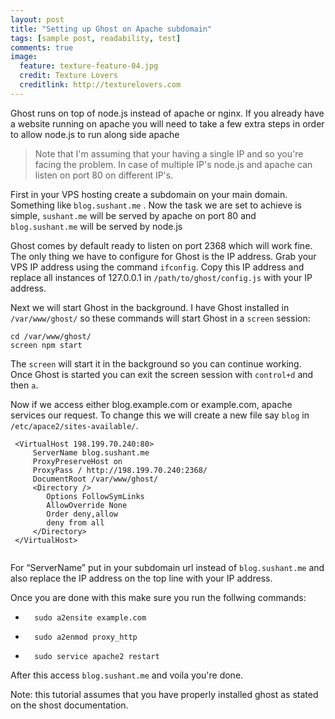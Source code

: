 ```yaml
---
layout: post
title: "Setting up Ghost on Apache subdomain"
tags: [sample post, readability, test]
comments: true
image:
  feature: texture-feature-04.jpg
  credit: Texture Lovers
  creditlink: http://texturelovers.com
---
```


Ghost runs on top of node.js instead of apache or nginx. If you already have a website running on apache you will need to take a few extra steps in order to allow node.js to run along side apache

>Note that I'm assuming that your having a single IP and so you're facing the problem. In case of multiple IP's node.js and apache can listen on port 80 on different IP's.

First in your VPS hosting create a subdomain on your main domain. Something like `blog.sushant.me` . Now the task we are set to achieve is simple, `sushant.me` will be served by apache on port 80 and `blog.sushant.me` will be served by node.js

Ghost comes by default ready to listen on port 2368 which will work fine. The only thing we have to configure for Ghost is the IP address. Grab your VPS IP address using the command `ifconfig`. Copy this IP address and replace all instances of 127.0.0.1 in `/path/to/ghost/config.js` with your IP address.

Next we will start Ghost in the background. I have Ghost installed in `/var/www/ghost/` so these commands will start Ghost in a `screen` session:

```
cd /var/www/ghost/
screen npm start
```

The `screen` will start it in the background so you can continue working. Once Ghost is started you can exit the screen session with `control+d` and then `a`.

Now if we access either blog.example.com or example.com, apache services our request. To change this we will create a new file say `blog` in `/etc/apace2/sites-available/`. 

```
 <VirtualHost 198.199.70.240:80>
     ServerName blog.sushant.me
     ProxyPreserveHost on
     ProxyPass / http://198.199.70.240:2368/
     DocumentRoot /var/www/ghost/
     <Directory />
     	Options FollowSymLinks
     	AllowOverride None
     	Order deny,allow
     	deny from all
     </Directory>
 </VirtualHost>
 
 ```

For “ServerName” put in your subdomain url instead of `blog.sushant.me` and also replace the IP address on the top line with your IP address.

Once you are done with this make sure you run the follwing commands:

*		sudo a2ensite example.com
*		sudo a2enmod proxy_http
*		sudo service apache2 restart

After this access `blog.sushant.me` and voila you're done.

Note: this tutorial assumes that you have properly installed ghost as stated on the shost documentation.
